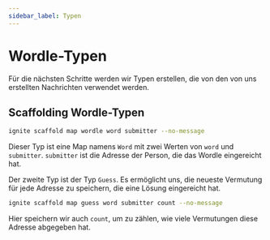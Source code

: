 ```yaml
---
sidebar_label: Typen
---
```


# Wordle-Typen

Für die nächsten Schritte werden wir Typen erstellen, die von den von uns erstellten Nachrichten verwendet werden.

## Scaffolding Wordle-Typen

```sh
ignite scaffold map wordle word submitter --no-message
```

Dieser Typ ist eine Map namens `Word` mit zwei Werten von `word` und `submitter`. `submitter` ist die Adresse der Person, die das Wordle eingereicht hat.

Der zweite Typ ist der Typ `Guess`. Es ermöglicht uns, die neueste Vermutung für jede Adresse zu speichern, die eine Lösung eingereicht hat.

```sh
ignite scaffold map guess word submitter count --no-message
```

Hier speichern wir auch `count`, um zu zählen, wie viele Vermutungen diese Adresse abgegeben hat.
